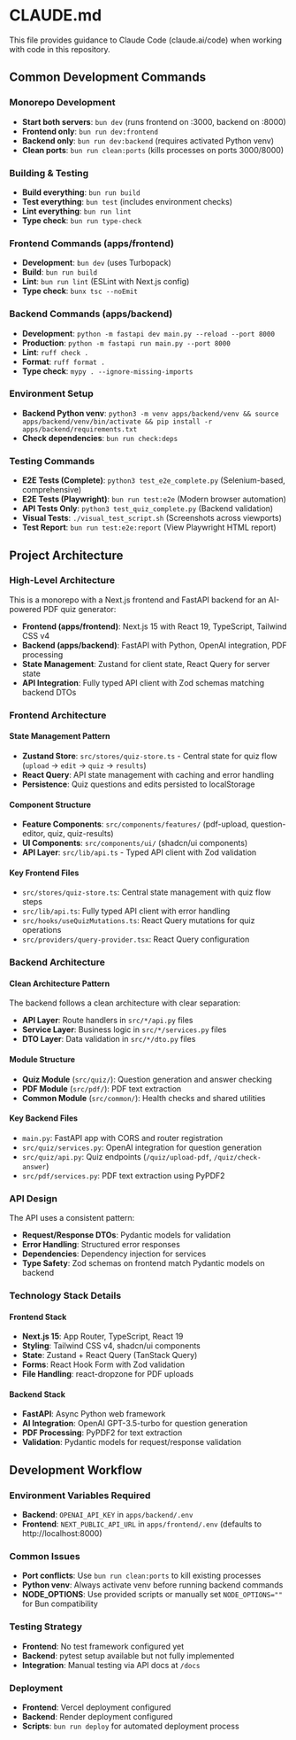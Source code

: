 # CLAUDE.md

This file provides guidance to Claude Code (claude.ai/code) when working with code in this repository.

## Common Development Commands

### Monorepo Development
- **Start both servers**: `bun dev` (runs frontend on :3000, backend on :8000)
- **Frontend only**: `bun run dev:frontend` 
- **Backend only**: `bun run dev:backend` (requires activated Python venv)
- **Clean ports**: `bun run clean:ports` (kills processes on ports 3000/8000)

### Building & Testing
- **Build everything**: `bun run build`
- **Test everything**: `bun test` (includes environment checks)
- **Lint everything**: `bun run lint`
- **Type check**: `bun run type-check`

### Frontend Commands (apps/frontend)
- **Development**: `bun dev` (uses Turbopack)
- **Build**: `bun run build`
- **Lint**: `bun run lint` (ESLint with Next.js config)
- **Type check**: `bunx tsc --noEmit`

### Backend Commands (apps/backend)
- **Development**: `python -m fastapi dev main.py --reload --port 8000`
- **Production**: `python -m fastapi run main.py --port 8000`
- **Lint**: `ruff check .`
- **Format**: `ruff format .`
- **Type check**: `mypy . --ignore-missing-imports`

### Environment Setup
- **Backend Python venv**: `python3 -m venv apps/backend/venv && source apps/backend/venv/bin/activate && pip install -r apps/backend/requirements.txt`
- **Check dependencies**: `bun run check:deps`

### Testing Commands
- **E2E Tests (Complete)**: `python3 test_e2e_complete.py` (Selenium-based, comprehensive)
- **E2E Tests (Playwright)**: `bun run test:e2e` (Modern browser automation)
- **API Tests Only**: `python3 test_quiz_complete.py` (Backend validation)
- **Visual Tests**: `./visual_test_script.sh` (Screenshots across viewports)
- **Test Report**: `bun run test:e2e:report` (View Playwright HTML report)

## Project Architecture

### High-Level Architecture
This is a monorepo with a Next.js frontend and FastAPI backend for an AI-powered PDF quiz generator:

- **Frontend (apps/frontend)**: Next.js 15 with React 19, TypeScript, Tailwind CSS v4
- **Backend (apps/backend)**: FastAPI with Python, OpenAI integration, PDF processing
- **State Management**: Zustand for client state, React Query for server state
- **API Integration**: Fully typed API client with Zod schemas matching backend DTOs

### Frontend Architecture

#### State Management Pattern
- **Zustand Store**: `src/stores/quiz-store.ts` - Central state for quiz flow (`upload` → `edit` → `quiz` → `results`)
- **React Query**: API state management with caching and error handling
- **Persistence**: Quiz questions and edits persisted to localStorage

#### Component Structure
- **Feature Components**: `src/components/features/` (pdf-upload, question-editor, quiz, quiz-results)
- **UI Components**: `src/components/ui/` (shadcn/ui components)
- **API Layer**: `src/lib/api.ts` - Typed API client with Zod validation

#### Key Frontend Files
- `src/stores/quiz-store.ts`: Central state management with quiz flow steps
- `src/lib/api.ts`: Fully typed API client with error handling
- `src/hooks/useQuizMutations.ts`: React Query mutations for quiz operations
- `src/providers/query-provider.tsx`: React Query configuration

### Backend Architecture

#### Clean Architecture Pattern
The backend follows a clean architecture with clear separation:

- **API Layer**: Route handlers in `src/*/api.py` files
- **Service Layer**: Business logic in `src/*/services.py` files  
- **DTO Layer**: Data validation in `src/*/dto.py` files

#### Module Structure
- **Quiz Module** (`src/quiz/`): Question generation and answer checking
- **PDF Module** (`src/pdf/`): PDF text extraction
- **Common Module** (`src/common/`): Health checks and shared utilities

#### Key Backend Files
- `main.py`: FastAPI app with CORS and router registration
- `src/quiz/services.py`: OpenAI integration for question generation
- `src/quiz/api.py`: Quiz endpoints (`/quiz/upload-pdf`, `/quiz/check-answer`)
- `src/pdf/services.py`: PDF text extraction using PyPDF2

### API Design
The API uses a consistent pattern:
- **Request/Response DTOs**: Pydantic models for validation
- **Error Handling**: Structured error responses
- **Dependencies**: Dependency injection for services
- **Type Safety**: Zod schemas on frontend match Pydantic models on backend

### Technology Stack Details

#### Frontend Stack
- **Next.js 15**: App Router, TypeScript, React 19
- **Styling**: Tailwind CSS v4, shadcn/ui components
- **State**: Zustand + React Query (TanStack Query)
- **Forms**: React Hook Form with Zod validation
- **File Handling**: react-dropzone for PDF uploads

#### Backend Stack  
- **FastAPI**: Async Python web framework
- **AI Integration**: OpenAI GPT-3.5-turbo for question generation
- **PDF Processing**: PyPDF2 for text extraction
- **Validation**: Pydantic models for request/response validation

## Development Workflow

### Environment Variables Required
- **Backend**: `OPENAI_API_KEY` in `apps/backend/.env`
- **Frontend**: `NEXT_PUBLIC_API_URL` in `apps/frontend/.env` (defaults to http://localhost:8000)

### Common Issues
- **Port conflicts**: Use `bun run clean:ports` to kill existing processes
- **Python venv**: Always activate venv before running backend commands
- **NODE_OPTIONS**: Use provided scripts or manually set `NODE_OPTIONS=""` for Bun compatibility

### Testing Strategy
- **Frontend**: No test framework configured yet
- **Backend**: pytest setup available but not fully implemented
- **Integration**: Manual testing via API docs at `/docs`

### Deployment
- **Frontend**: Vercel deployment configured
- **Backend**: Render deployment configured
- **Scripts**: `bun run deploy` for automated deployment process